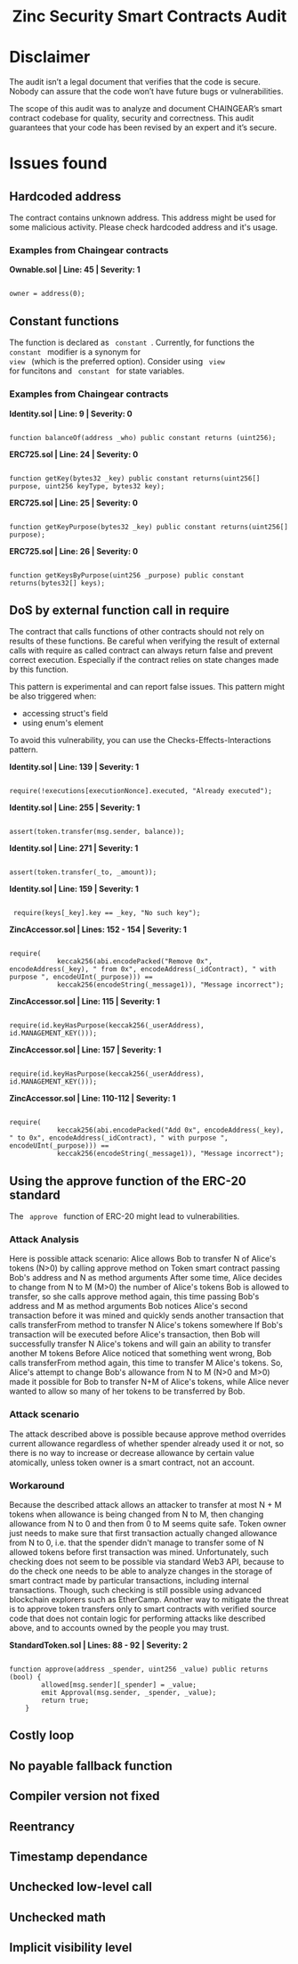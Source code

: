 <h1 align="center">Zinc Security Smart Contracts Audit</h1>

# Disclaimer 

The audit isn’t a legal document that verifies that the code is secure. Nobody can assure that the code won’t have future bugs or vulnerabilities.  

The scope of this audit was to analyze and document CHAINGEAR’s smart contract codebase for quality, security and correctness. This audit guarantees that your code has been revised by an expert and it’s secure. 

# Issues found 

## Hardcoded address 

The contract contains unknown address. This address might be used for some malicious activity. Please check hardcoded address and it's usage.

### Examples from Chaingear contracts

**Ownable.sol | Line: 45 | Severity: 1**

```solidity

owner = address(0);

```

## Constant functions 

The function is declared as <code> constant </code>. Currently, for functions the <code> constant </code> modifier is a synonym for <code> view </code> (which is the preferred option). Consider using <code> view </code> for funcitons and <code> constant </code> for state variables.

### Examples from Chaingear contracts

**Identity.sol | Line: 9 | Severity: 0**

```solidity

function balanceOf(address _who) public constant returns (uint256);

```

**ERC725.sol | Line: 24 | Severity: 0**


```solidity

function getKey(bytes32 _key) public constant returns(uint256[] purpose, uint256 keyType, bytes32 key);

```

**ERC725.sol | Line: 25 | Severity: 0**

```solidity

function getKeyPurpose(bytes32 _key) public constant returns(uint256[] purpose);

```

**ERC725.sol | Line: 26 | Severity: 0**

```solidity

function getKeysByPurpose(uint256 _purpose) public constant returns(bytes32[] keys);

```

## DoS by external function call in require

The contract that calls functions of other contracts should not rely on results of these functions. Be careful when verifying the result of external calls with require as called contract can always return false and prevent correct execution. Especially if the contract relies on state changes made by this function.

This pattern is experimental and can report false issues. This pattern might be also triggered when:

- accessing struct's field
- using enum's element

To avoid this vulnerability, you can use the Checks-Effects-Interactions pattern.


**Identity.sol | Line: 139 | Severity: 1**

```solidity

require(!executions[executionNonce].executed, "Already executed");

```

**Identity.sol | Line: 255 | Severity: 1**

```solidity

assert(token.transfer(msg.sender, balance));

```

**Identity.sol | Line: 271 | Severity: 1**

```solidity

assert(token.transfer(_to, _amount));

```

**Identity.sol | Line: 159 | Severity: 1**

```solidity

 require(keys[_key].key == _key, "No such key");

```

**ZincAccessor.sol | Lines: 152 - 154 | Severity: 1**

```solidity

require(
            keccak256(abi.encodePacked("Remove 0x", encodeAddress(_key), " from 0x", encodeAddress(_idContract), " with purpose ", encodeUInt(_purpose))) ==
            keccak256(encodeString(_message1)), "Message incorrect");

```

**ZincAccessor.sol | Line: 115 | Severity: 1**

```solidity

require(id.keyHasPurpose(keccak256(_userAddress), id.MANAGEMENT_KEY()));

```

**ZincAccessor.sol | Line: 157 | Severity: 1**

```solidity

require(id.keyHasPurpose(keccak256(_userAddress), id.MANAGEMENT_KEY()));

```

**ZincAccessor.sol | Line: 110-112 | Severity: 1**

```solidity

require(
            keccak256(abi.encodePacked("Add 0x", encodeAddress(_key), " to 0x", encodeAddress(_idContract), " with purpose ", encodeUInt(_purpose))) ==
            keccak256(encodeString(_message1)), "Message incorrect");

```


## Using the approve function of the ERC-20 standard 

The <code> approve </code> function of ERC-20 might lead to vulnerabilities.

### Attack Analysis

Here is possible attack scenario:
Alice allows Bob to transfer N of Alice's tokens (N>0)  by calling approve method on Token smart contract passing Bob's address and N as method arguments
After some time, Alice decides to change from N to M (M>0) the number of Alice's tokens Bob is allowed to transfer, so she calls approve method again, this time passing Bob's address and M as method arguments
Bob notices Alice's second transaction before it was mined and quickly sends another transaction that calls transferFrom method to transfer N Alice's tokens somewhere
If Bob's transaction will be executed before Alice's transaction, then Bob will successfully transfer N Alice's tokens and will gain an ability to transfer another M tokens
Before Alice noticed that something went wrong, Bob calls transferFrom method again, this time to transfer M Alice's tokens.
So, Alice's attempt to change Bob's allowance from N to M (N>0 and M>0) made it possible for Bob to transfer N+M of Alice's tokens, while Alice never wanted to allow so many of her tokens to be transferred by Bob.

### Attack scenario

The attack described above is possible because approve method overrides current allowance regardless of whether spender already used it or not, so there is no way to increase or decrease allowance by certain value atomically, unless token owner is a smart contract, not an account.

### Workaround

Because the described attack allows an attacker to transfer at most N + M tokens when allowance is being changed from N to M, then changing allowance from N to 0 and then from 0 to M seems quite safe.  Token owner just needs to make sure that first transaction actually changed allowance from N to 0, i.e. that the spender didn't manage to transfer some of N allowed tokens before first transaction was mined.  Unfortunately, such checking does not seem to be possible via standard Web3 API, because to do the check one needs to be able to analyze changes in the storage of smart contract made by particular transactions, including internal transactions.  Though, such checking is still possible using advanced blockchain explorers such as EtherCamp.
Another way to mitigate the threat is to approve token transfers only to smart contracts with verified source code that does not contain logic for performing attacks like described above, and to accounts owned by the people you may trust.


**StandardToken.sol | Lines: 88 - 92 | Severity: 2**

```solidity

function approve(address _spender, uint256 _value) public returns (bool) {
        allowed[msg.sender][_spender] = _value;
        emit Approval(msg.sender, _spender, _value);
        return true;
    }

```

## Costly loop

## No payable fallback function 

## Compiler version not fixed

## Reentrancy 

## Timestamp dependance

## Unchecked low-level call 

## Unchecked math

## Implicit visibility level

